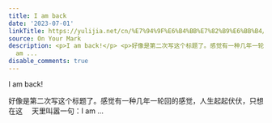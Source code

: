 ```yaml
---
title: I am back
date: '2023-07-01'
linkTitle: https://yulijia.net/cn/%E7%94%9F%E6%B4%BB%E7%82%B9%E6%BB%B4/2023/07/01/I-am-back.html
source: On Your Mark
description: <p>I am back!</p> <p>好像是第二次写这个标题了。感觉有一种几年一轮回的感觉，人生起起伏伏，只想在这 <span style="color:white;">冬</span>天里叫嚣一句：I
  am ...
disable_comments: true
---
```

<p>I am back!</p> <p>好像是第二次写这个标题了。感觉有一种几年一轮回的感觉，人生起起伏伏，只想在这 <span style="color:white;">冬</span>天里叫嚣一句：I am ...